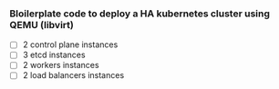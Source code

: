  ### Bloilerplate code to deploy a HA kubernetes cluster using QEMU (libvirt)

- [ ] 2 control plane instances
- [ ] 3 etcd instances
- [ ] 2 workers instances
- [ ] 2 load balancers instances
